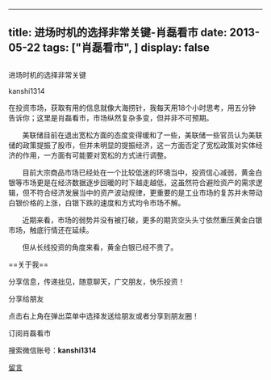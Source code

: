 
---
title:  进场时机的选择非常关键-肖磊看市
date: 2013-05-22
tags: ["肖磊看市", ]
display: false
---


## 



进场时机的选择非常关键




kanshi1314




在投资市场，获取有用的信息就像大海捞针，我每天用18个小时思考，用五分钟告诉你；这里是肖磊看市，市场纵然复杂多变，但并非不可预期。


 &nbsp; &nbsp; &nbsp; &nbsp;美联储目前在退出宽松方面的态度变得缓和了一些，美联储一些官员认为美联储的政策提振了股市，但并未明显的提振经济，这一方面否定了宽松政策对实体经济的作用，一方面有可能要对宽松的方式进行调整。

 &nbsp; &nbsp; &nbsp; &nbsp;目前大宗商品市场已经处在一个比较低迷的环境当中，投资信心减弱，黄金白银等市场更是在经济数据逐步回暖的时下越走越低，这虽然符合避险资产的需求逻辑，但不符合经济发展当中的资产波动规律，更重要的是工业市场的复苏并未带动白银价格的上涨，白银下跌的速度和方式均令市场不解。

 &nbsp; &nbsp; &nbsp; &nbsp;近期来看，市场的弱势并没有被打破，更多的期货空头头寸依然重压黄金白银市场，触底行情还在延续。

 &nbsp; &nbsp; &nbsp; &nbsp;但从长线投资的角度来看，黄金白银已经不贵了。

 

 

 

==关于我== 

分享信息，传递拙见，随意聊天，广交朋友，快乐投资！

 

分享给朋友

点击右上角在弹出菜单中选择发送给朋友或者分享到朋友圈！　

 

订阅肖磊看市

搜索微信账号：**kanshi1314**

 









[留言](javascript:;)


